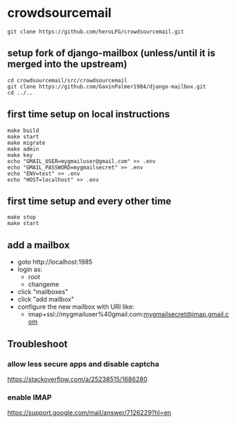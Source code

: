 # crowdsourcemail

`git clone https://github.com/heroLFG/crowdsourcemail.git`

## setup fork of django-mailbox (unless/until it is merged into the upstream)

```
cd crowdsourcemail/src/crowdsourcemail
git clone https://github.com/GavinPalmer1984/django-mailbox.git
cd ../..
```

## first time setup on local instructions
```
make build
make start
make migrate
make admin
make key
echo "GMAIL_USER=mygmailuser@gmail.com" >> .env
echo "GMAIL_PASSWORD=mygmailsecret" >> .env
echo "ENV=test" >> .env
echo "HOST=localhost" >> .env
```

## first time setup and every other time
```
make stop
make start
```

## add a mailbox
- goto http://localhost:1985
- login as:
    - root
    - changeme
- click "mailboxes"
- click "add mailbox"
- configure the new mailbox with URI like:
    - imap+ssl://mygmailuser%40gmail.com:mygmailsecret@imap.gmail.com

## Troubleshoot

### allow less secure apps and disable captcha
https://stackoverflow.com/a/25238515/1686280

### enable IMAP
https://support.google.com/mail/answer/7126229?hl=en
